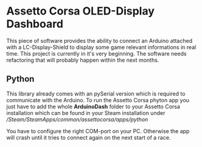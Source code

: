 # Assetto Corsa OLED-Display Dashboard

This piece of software provides the ability to connect an Arduino attached with a LC-Display-Shield to display some game relevant informations in real time. This project is currently in it's very beginning. The software needs refactoring that will probably happen within the next months. 


## Python

This library already comes with an pySerial version which is required to communicate with the Arduino. To run the Assetto Corsa phyton app you just have to add the whole **ArduinoDash** folder to your Assetto Corsa installation which can be found in your Steam installation under */Steam/SteamApps/common/assettocorsa/apps/python*

You have to configure the right COM-port on your PC. Otherwise the app will crash until it tries to connect again on the next start of a race. 
